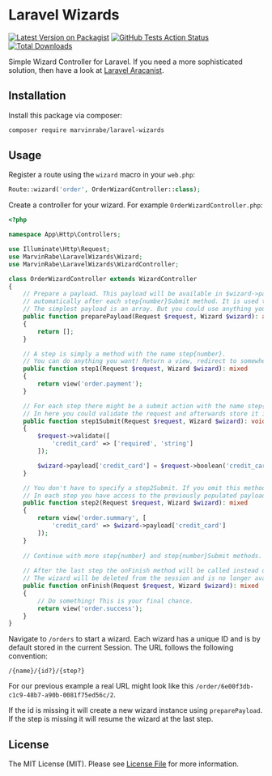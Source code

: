 # Laravel Wizards

[![Latest Version on Packagist](https://img.shields.io/packagist/v/marvinrabe/laravel-wizards.svg?style=flat-square)](https://packagist.org/packages/marvinrabe/laravel-wizards)
[![GitHub Tests Action Status](https://img.shields.io/github/workflow/status/marvinrabe/laravel-wizards/Tests?label=tests)](https://github.com/marvinrabe/laravel-wizards/actions?query=workflow%3ATests+branch%3Amaster)
[![Total Downloads](https://img.shields.io/packagist/dt/marvinrabe/laravel-wizards.svg?style=flat-square)](https://packagist.org/packages/marvinrabe/laravel-wizards)

Simple Wizard Controller for Laravel. If you need a more sophisticated solution, then have a look
at [Laravel Aracanist](https://laravel-arcanist.com).

## Installation

Install this package via composer:

```bash
composer require marvinrabe/laravel-wizards
```

## Usage

Register a route using the `wizard` macro in your `web.php`:

```php
Route::wizard('order', OrderWizardController::class);
```

Create a controller for your wizard. For example `OrderWizardController.php`:

```php
<?php

namespace App\Http\Controllers;

use Illuminate\Http\Request;
use MarvinRabe\LaravelWizards\Wizard;
use MarvinRabe\LaravelWizards\WizardController;

class OrderWizardController extends WizardController
{
    // Prepare a payload. This payload will be available in $wizard->payload on each step. It will be saved
    // automatically after each step{number}Submit method. It is used to store each partial result until onFinish.
    // The simplest payload is an array. But you could use anything you want. It only needs to be serializable!
    public function preparePayload(Request $request, Wizard $wizard): array
    {
        return [];
    }

    // A step is simply a method with the name step{number}.
    // You can do anything you want! Return a view, redirect to somewhere else, etc.
    public function step1(Request $request, Wizard $wizard): mixed
    {
        return view('order.payment');
    }

    // For each step there might be a submit action with the name step{number}Submit. This will be called on POST.
    // In here you could validate the request and afterwards store it in the prepared payload like so:
    public function step1Submit(Request $request, Wizard $wizard): void
    {
        $request->validate([
            'credit_card' => ['required', 'string']
        ]);

        $wizard->payload['credit_card'] = $request->boolean('credit_card');
    }

    // You don't have to specify a step2Submit. If you omit this method the wizard will simply jump to the next step.
    // In each step you have access to the previously populated payload. By default it is stored in the session.
    public function step2(Request $request, Wizard $wizard): mixed
    {
        return view('order.summary', [
            'credit_card' => $wizard->payload['credit_card']
        ]);
    }
    
    // Continue with more step{number} and step{number}Submit methods. As many as you like!
    
    // After the last step the onFinish method will be called instead of the step{number}Submit.
    // The wizard will be deleted from the session and is no longer available.
    public function onFinish(Request $request, Wizard $wizard): mixed
    {
        // Do something! This is your final chance.
        return view('order.success');
    }
}
```

Navigate to `/orders` to start a wizard. Each wizard has a unique ID and is by default stored in the current Session.
The URL follows the following convention:

```
/{name}/{id?}/{step?}
```

For our previous example a real URL might look like this `/order/6e00f3db-c1c9-48b7-a90b-0081f75ed56c/2`.

If the id is missing it will create a new wizard instance using `preparePayload`. If the step is missing it will resume
the wizard at the last step.

## License

The MIT License (MIT). Please see [License File](LICENSE.md) for more information.
